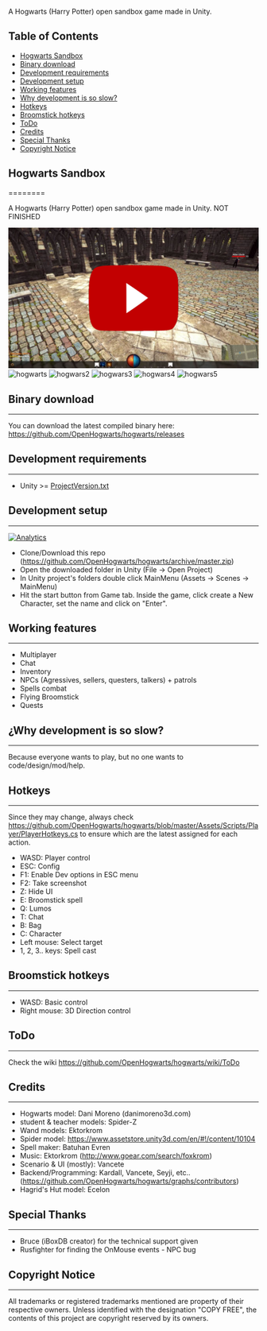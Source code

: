 A Hogwarts (Harry Potter) open sandbox game made in Unity.

## Table of Contents
- [Hogwarts Sandbox](#hogwarts-sandbox)
- [Binary download](#binary-download)
- [Development requirements](#development-requirements)
- [Development setup](#development-setup)
- [Working features](#working-features)
- [Why development is so slow?](#why-so-slow)
- [Hotkeys](#hotkeys)
- [Broomstick hotkeys](#broomstick-hotkeys)
- [ToDo](#todo)
- [Credits](#credits)
- [Special Thanks](#special-thanks)
- [Copyright Notice](#copyright-notice)

## Hogwarts Sandbox
========

A Hogwarts (Harry Potter) open sandbox game made in Unity. NOT FINISHED

[![OpenHogwarts demo](https://raw.githubusercontent.com/OpenHogwarts/hogwarts/master/Screenshots/video_preview.jpg)](https://www.youtube.com/watch?v=Kra8mhuHzx4 "OpenHogwarts demo")
![hogwarts](https://raw.githubusercontent.com/OpenHogwarts/hogwarts/master/Screenshots/screen1.jpg)
![hogwars2](https://raw.githubusercontent.com/OpenHogwarts/hogwarts/master/Screenshots/screen2.jpg)
![hogwars3](https://raw.githubusercontent.com/OpenHogwarts/hogwarts/master/Screenshots/screen3.jpg)
![hogwars4](https://raw.githubusercontent.com/OpenHogwarts/hogwarts/master/Screenshots/screen4.jpg)
![hogwars5](https://raw.githubusercontent.com/OpenHogwarts/hogwarts/master/Screenshots/screen5.jpg)

## Binary download
-------------

You can download the latest compiled binary here: https://github.com/OpenHogwarts/hogwarts/releases

## Development requirements
-------------
- Unity >= [ProjectVersion.txt](https://github.com/OpenHogwarts/hogwarts/blob/master/ProjectSettings/ProjectVersion.txt)

## Development setup
-------------
[![Analytics](https://ga-beacon.appspot.com/UA-17476024-7/hogwarts/readme?pixel)](https://github.com/OpenHogwarts/hogwarts)

- Clone/Download this repo (https://github.com/OpenHogwarts/hogwarts/archive/master.zip)
- Open the downloaded folder in Unity (File -> Open Project)
- In Unity project's folders double click MainMenu (Assets -> Scenes -> MainMenu)
- Hit the start button from Game tab. Inside the game, click create a New Character, set the name and click on "Enter".


## Working features
-------------
- Multiplayer
- Chat
- Inventory
- NPCs (Agressives, sellers, questers, talkers) + patrols
- Spells combat
- Flying Broomstick
- Quests

## ¿Why development is so slow?
------------------
Because everyone wants to play, but no one wants to code/design/mod/help.


## Hotkeys
------------------
Since they may change, always check https://github.com/OpenHogwarts/hogwarts/blob/master/Assets/Scripts/Player/PlayerHotkeys.cs to ensure which are the latest assigned for each action.
- WASD: Player control
- ESC: Config
- F1: Enable Dev options in ESC menu
- F2: Take screenshot
- Z: Hide UI
- E: Broomstick spell 
- Q: Lumos
- T: Chat
- B: Bag
- C: Character
- Left mouse: Select target
- 1, 2, 3.. keys: Spell cast

## Broomstick hotkeys
------------------
- WASD: Basic control
- Right mouse: 3D Direction control

## ToDo
------
Check the wiki https://github.com/OpenHogwarts/hogwarts/wiki/ToDo


## Credits
-------------

- Hogwarts model: Dani Moreno (danimoreno3d.com)
- student & teacher models: Spider-Z
- Wand models: Ektorkrom
- Spider model: https://www.assetstore.unity3d.com/en/#!/content/10104
- Spell maker: Batuhan Evren
- Music: Ektorkrom (http://www.goear.com/search/foxkrom)
- Scenario & UI (mostly): Vancete
- Backend/Programming: Kardall, Vancete, Seyji, etc.. (https://github.com/OpenHogwarts/hogwarts/graphs/contributors)
- Hagrid's Hut model: Ecelon

## Special Thanks
-------------
- Bruce (iBoxDB creator) for the technical support given
- Rusfighter for finding the OnMouse events - NPC bug

## Copyright Notice
-------------
All trademarks or registered trademarks mentioned are property of their respective owners. Unless identified with the designation "COPY FREE", the contents of this project are copyright reserved by its owners.

